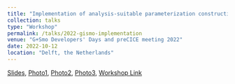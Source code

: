 ```yaml
---
title: "Implementation of analysis-suitable parameterization construction using G+Smo"
collection: talks
type: "Workshop"
permalink: /talks/2022-gismo-implementation
venue: "G+Smo Developers' Days and preCICE meeting 2022"
date: 2022-10-12
location: "Delft, the Netherlands" 
---
```


[Slides](../files/pdf/slides/2022-gismo-implementation/2022-gismo-implementation.pdf),
[Photo1](../images/talks/2022-10-12-gismo-Implementation/GISMO_Ye.jpg),
[Photo2](../images/talks/2022-10-12-gismo-Implementation/GISMO2022_Ye2.jpg),
[Photo3](../images/talks/2022-10-12-gismo-Implementation/GISMO2022Angelos.jpg),
[Workshop Link](https://github.com/gismo/gismo/wiki/G-Smo-Developer-Days-2022-and-preCICE-meeting)


